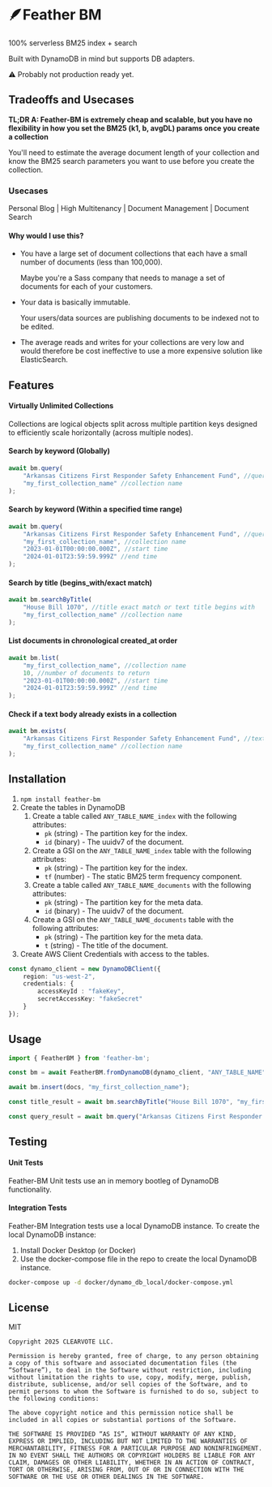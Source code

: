 # 🪶Feather BM 
100% serverless BM25 index + search 

Built with DynamoDB in mind but supports DB adapters.

⚠️ Probably not production ready yet.

## Tradeoffs and Usecases
**TL;DR A: Feather-BM is extremely cheap and scalable, but you have no flexibility in how you set the BM25 (k1, b, avgDL) params once you create a collection**

You'll need to estimate the average document length of your collection and know the BM25 search parameters you want to use before you create the collection.

### Usecases
Personal Blog | High Multitenancy | Document Management | Document Search

#### Why would I use this?
- You have a large set of document collections that each have a small number of documents (less than 100,000).

   Maybe you're a Sass company that needs to manage a set of documents for each of your customers.

- Your data is basically immutable.

   Your users/data sources are publishing documents to be indexed not to be edited.

- The average reads and writes for your collections are very low and would therefore be cost ineffective to use a more expensive solution like ElasticSearch.


## Features
#### Virtually Unlimited Collections
  Collections are logical objects split across multiple partition keys designed to efficiently scale horizontally (across multiple nodes).
#### Search by keyword (Globally)
```typescript
await bm.query(
    "Arkansas Citizens First Responder Safety Enhancement Fund", //query
    "my_first_collection_name" //collection name
);
```
#### Search by keyword (Within a specified time range)
```typescript
await bm.query(
    "Arkansas Citizens First Responder Safety Enhancement Fund", //query
    "my_first_collection_name", //collection name
    "2023-01-01T00:00:00.000Z", //start time
    "2024-01-01T23:59:59.999Z" //end time
);
```
#### Search by title (begins_with/exact match)
```typescript
await bm.searchByTitle(
    "House Bill 1070", //title exact match or text title begins with
    "my_first_collection_name" //collection name
);
```
#### List documents in chronological created_at order
```typescript
await bm.list(
    "my_first_collection_name", //collection name
    10, //number of documents to return
    "2023-01-01T00:00:00.000Z", //start time
    "2024-01-01T23:59:59.999Z" //end time
);
```
#### Check if a text body already exists in a collection
```typescript
await bm.exists(
    "Arkansas Citizens First Responder Safety Enhancement Fund", //text body
    "my_first_collection_name" //collection name
);
```

## Installation
1. `npm install feather-bm`
2. Create the tables in DynamoDB
    1. Create a table called `ANY_TABLE_NAME_index` with the following attributes:
        - `pk` (string) - The partition key for the index. 
        - `id` (binary) - The uuidv7 of the document.
    2. Create a GSI on the `ANY_TABLE_NAME_index` table with the following attributes:
        - `pk` (string) - The partition key for the index.
        - `tf` (number) - The static BM25 term frequency component.
    3. Create a table called `ANY_TABLE_NAME_documents` with the following attributes:
        - `pk` (string) - The partition key for the meta data. 
        - `id` (binary) - The uuidv7 of the document.
    4. Create a GSI on the `ANY_TABLE_NAME_documents` table with the following attributes:
        - `pk` (string) - The partition key for the meta data.
        - `t` (string) - The title of the document.
3. Create AWS Client Credentials with access to the tables.
 ```typescript
 const dynamo_client = new DynamoDBClient({
     region: "us-west-2",
     credentials: {
         accessKeyId : "fakeKey",
         secretAccessKey: "fakeSecret"
     }
 });
 ```



## Usage
```typescript
import { FeatherBM } from 'feather-bm';

const bm = await FeatherBM.fromDynamoDB(dynamo_client, "ANY_TABLE_NAME");

await bm.insert(docs, "my_first_collection_name");

const title_result = await bm.searchByTitle("House Bill 1070", "my_first_collection_name");

const query_result = await bm.query("Arkansas Citizens First Responder Safety Enhancement Fund", "my_first_collection_name");

```

## Testing
#### Unit Tests
Feather-BM Unit tests use an in memory bootleg of DynamoDB functionality. 

#### Integration Tests
Feather-BM Integration tests use a local DynamoDB instance.
To create the local DynamoDB instance:
1. Install Docker Desktop (or Docker)
2. Use the docker-compose file in the repo to create the local DynamoDB instance.
```bash
docker-compose up -d docker/dynamo_db_local/docker-compose.yml
```
## License
MIT
```
Copyright 2025 CLEARVOTE LLC.

Permission is hereby granted, free of charge, to any person obtaining a copy of this software and associated documentation files (the “Software”), to deal in the Software without restriction, including without limitation the rights to use, copy, modify, merge, publish, distribute, sublicense, and/or sell copies of the Software, and to permit persons to whom the Software is furnished to do so, subject to the following conditions:

The above copyright notice and this permission notice shall be included in all copies or substantial portions of the Software.

THE SOFTWARE IS PROVIDED “AS IS”, WITHOUT WARRANTY OF ANY KIND, EXPRESS OR IMPLIED, INCLUDING BUT NOT LIMITED TO THE WARRANTIES OF MERCHANTABILITY, FITNESS FOR A PARTICULAR PURPOSE AND NONINFRINGEMENT. IN NO EVENT SHALL THE AUTHORS OR COPYRIGHT HOLDERS BE LIABLE FOR ANY CLAIM, DAMAGES OR OTHER LIABILITY, WHETHER IN AN ACTION OF CONTRACT, TORT OR OTHERWISE, ARISING FROM, OUT OF OR IN CONNECTION WITH THE SOFTWARE OR THE USE OR OTHER DEALINGS IN THE SOFTWARE.
```

